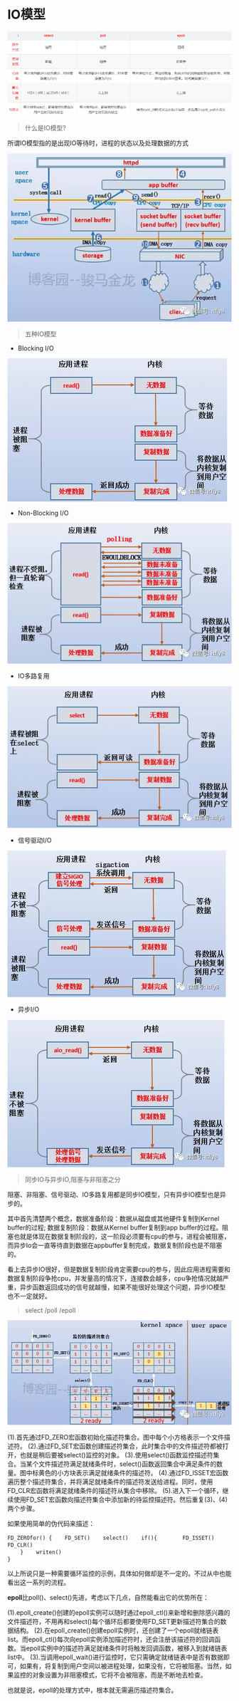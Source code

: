 # IO模型

![](photo\IO模型.png)



> 什么是IO模型?

所谓IO模型指的是出现IO等待时，进程的状态以及处理数据的方式

<img src="photo\IO过程.webp" style="zoom: 80%;" />

> 五种IO模型

- Blocking I/O

![](photo\阻塞IO.webp)

- Non-Blocking I/O

![](photo\非阻塞IO.webp)

- IO多路复用

![](photo\IO多路复用.webp)

- 信号驱动I/O

![](photo\信号驱动IO.webp)

- 异步I/O

![](photo\异步Io.webp)

> 同步IO与异步IO,阻塞与非阻塞之分

阻塞、非阻塞、信号驱动、IO多路复用都是同步IO模型，只有异步IO模型也是异步的。

其中首先清楚两个概念，数据准备阶段：数据从磁盘或其他硬件复制到Kernel buffer的过程; 数据复制阶段：数据从Kernel buffer复制到app buffer的过程。阻塞也就是体现在数据复制阶段的，这一阶段必须要有cpu的参与，进程会被阻塞，而异步Io会一直等待直到数据在appbuffer复制完成，数据复制阶段也是不阻塞的。

看上去异步IO很好，但是数据复制阶段肯定需要cpu的参与，因此应用进程需要和数据复制阶段争抢cpu，并发量高的情况下，连接数会越多，cpu争抢情况就越严重，异步函数返回成功的信号就越慢，如果不能很好处理这个问题，异步IO模型也不一定就好。

> select /poll /epoll

![](photo\select过程.webp)

(1).首先通过FD_ZERO宏函数初始化描述符集合。图中每个小方格表示一个文件描述符。
(2).通过FD_SET宏函数创建描述符集合，此时集合中的文件描述符都被打开，也就是稍后要被select()监控的对象。
(3).使用select()函数监控描述符集合。当某个文件描述符满足就绪条件时，select()函数返回集合中满足条件的数量。图中标黄色的小方块表示满足就绪条件的描述符。
(4).通过FD_ISSET宏函数遍历整个描述符集合，并将满足就绪条件的描述符发送给进程。同时，使用FD_CLR宏函数将满足就绪条件的描述符从集合中移除。
(5).进入下一个循环，继续使用FD_SET宏函数向描述符集合中添加新的待监控描述符。然后重复(3)、(4)两个步骤。

如果使用简单的伪代码来描述：

```
FD_ZEROfor() {    FD_SET()    select()    if(){        FD_ISSET()        FD_CLR()
    }    writen()
}
```

以上所说只是一种需要循环监控的示例，具体如何做却是不一定的。不过从中也能看出这一系列的流程。

**epoll**比poll()、select()先进，考虑以下几点，自然能看出它的优势所在：

(1).epoll_create()创建的epoll实例可以随时通过epoll_ctl()来新增和删除感兴趣的文件描述符，不用再和select()每个循环后都要使用FD_SET更新描述符集合的数据结构。
(2).在epoll_create()创建epoll实例时，还创建了一个epoll就绪链表list。而epoll_ctl()每次向epoll实例添加描述符时，还会注册该描述符的回调函数。当epoll实例中的描述符满足就绪条件时将触发回调函数，被移入到就绪链表list中。
(3).当调用epoll_wait()进行监控时，它只需确定就绪链表中是否有数据即可，如果有，将复制到用户空间以被进程处理，如果没有，它将被阻塞。当然，如果监控的对象设置为非阻塞模式，它将不会被阻塞，而是不断地去检查。

也就是说，epoll的处理方式中，根本就无需遍历描述符集合。